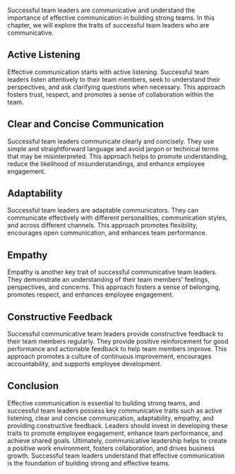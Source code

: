 

Successful team leaders are communicative and understand the importance of effective communication in building strong teams. In this chapter, we will explore the traits of successful team leaders who are communicative.

## Active Listening

Effective communication starts with active listening. Successful team leaders listen attentively to their team members, seek to understand their perspectives, and ask clarifying questions when necessary. This approach fosters trust, respect, and promotes a sense of collaboration within the team.

## Clear and Concise Communication

Successful team leaders communicate clearly and concisely. They use simple and straightforward language and avoid jargon or technical terms that may be misinterpreted. This approach helps to promote understanding, reduce the likelihood of misunderstandings, and enhance employee engagement.

## Adaptability

Successful team leaders are adaptable communicators. They can communicate effectively with different personalities, communication styles, and across different channels. This approach promotes flexibility, encourages open communication, and enhances team performance.

## Empathy

Empathy is another key trait of successful communicative team leaders. They demonstrate an understanding of their team members' feelings, perspectives, and concerns. This approach fosters a sense of belonging, promotes respect, and enhances employee engagement.

## Constructive Feedback

Successful communicative team leaders provide constructive feedback to their team members regularly. They provide positive reinforcement for good performance and actionable feedback to help team members improve. This approach promotes a culture of continuous improvement, encourages accountability, and supports employee development.

## Conclusion

Effective communication is essential to building strong teams, and successful team leaders possess key communicative traits such as active listening, clear and concise communication, adaptability, empathy, and providing constructive feedback. Leaders should invest in developing these traits to promote employee engagement, enhance team performance, and achieve shared goals. Ultimately, communicative leadership helps to create a positive work environment, fosters collaboration, and drives business growth. Successful team leaders understand that effective communication is the foundation of building strong and effective teams.
